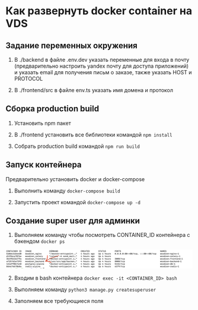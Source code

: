 # Как развернуть docker container на VDS

## Задание переменных окружения


1. В ./backend в файле .env.dev указать переменные для входа в почту (предварительно настроить yandex почту для доступа приложений) и указать email для получения письм о заказе, также указать HOST и PROTOCOL

2. В ./frontend/src в файле env.ts указать имя домена и протокол


## Сборка production build

1. Установить npm пакет

2. В ./frontend установить все библиотеки командой ```npm install```

3. Собрать production build командой ```npm run build ```


## Запуск контейнера
Предварительно установить docker и docker-compose

1. Выполнить команду   ```docker-compose build```

2. Запустить проект командой ```docker-compose up -d```

## Создание super user для админки

1. Выполняем команду чтобы посмотреть CONTAINER_ID контейнера с бэкендом ```docker ps```

![dockerps](dockerps.png)

2. Входим в bash контейнера ```docker exec -it <CONTAINER_ID> bash```

3. Выполняем команду ```python3 manage.py createsuperuser```

4. Заполняем все требующиеся поля

